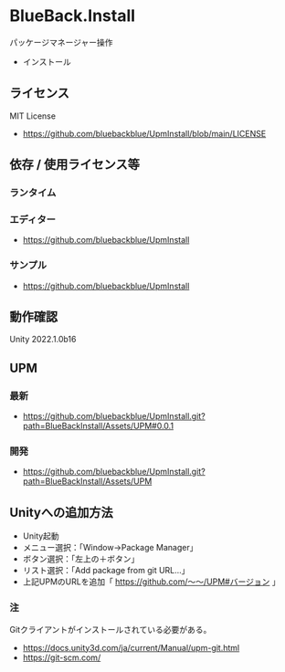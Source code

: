 # BlueBack.Install
パッケージマネージャー操作
* インストール

## ライセンス
MIT License
* https://github.com/bluebackblue/UpmInstall/blob/main/LICENSE

## 依存 / 使用ライセンス等
### ランタイム
### エディター
* https://github.com/bluebackblue/UpmInstall
### サンプル
* https://github.com/bluebackblue/UpmInstall

## 動作確認
Unity 2022.1.0b16

## UPM
### 最新
* https://github.com/bluebackblue/UpmInstall.git?path=BlueBackInstall/Assets/UPM#0.0.1
### 開発
* https://github.com/bluebackblue/UpmInstall.git?path=BlueBackInstall/Assets/UPM

## Unityへの追加方法
* Unity起動
* メニュー選択：「Window->Package Manager」
* ボタン選択：「左上の＋ボタン」
* リスト選択：「Add package from git URL...」
* 上記UPMのURLを追加「 https://github.com/～～/UPM#バージョン 」
### 注
Gitクライアントがインストールされている必要がある。
* https://docs.unity3d.com/ja/current/Manual/upm-git.html
* https://git-scm.com/


